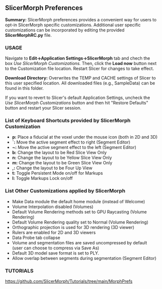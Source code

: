 ## SlicerMorph Preferences
**Summary:** SlicerMorph preferences provides a convenient way for users to opt-in SlicerMorph specific customizations. Additional user specific customizations can be incorporated by editing the provided **SlicerMorphRC.py** file. 

### USAGE
Navigate to **Edit->Application Settings->SlicerMorph** tab and chech the box _Use SlicerMorph Customizations._ Then, click the **Load now** button next to the Customization file location. Restart Slicer for changes to take effect. 

**Download Directory:** Overwrites the TEMP and CACHE settings of Slicer to this user specified location. All downloaded files (e.g., SampleData) can be found in this folder. 

If you want to revert to Slicer's default Application Settings, uncheck the _Use SlicerMorph Customizations_ button and then hit "Restore Defaults" button and restart your Slicer session. 

### List of Keyboard Shortcuts provided by SlicerMorph Customization

* **p:** Place a fiducial at the voxel under the mouse icon (both in 2D and 3D)
* **`:** Move the active segment effect to right (Segment Editor) 
* **~:** Move the active segment effect to the left (Segment Editor)
* **b:** Change the layout to be Red Slice View Only
* **n:** Change the layout to be Yellow Slice View Only
* **m:** Change the layout to be Green Slice View Only
* **,:** Change the layout to be Four Up View 
* **t:**  Toggle Persistent Mode on/off for Markups 
* **l:** Toggle Markups Lock on/off    

### List Other Customizations applied by SlicerMorph
* Make Data module the default home module (instead of Welcome)
* Volume Interpolation disabled (Volumes)
* Default Volume Rendering methods set to GPU Raycasting (Volume Rendering)
* Default Volume Rendering quality set to Normal (Volume Rendering)
* Orthographic projection is used for 3D rendering (3D viewer)
* Rulers are enabled for 2D and 3D viewers
* Data Probe tab collapse
* Volume and segmentation files are saved uncompressed by default (user can choose to compress via Save As)
* Default 3D model save format is set to PLY.
* Allow overlap between segments during segmentation (Segment Editor)

### TUTORIALS
https://github.com/SlicerMorph/Tutorials/tree/main/MorphPrefs
